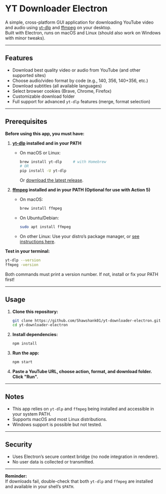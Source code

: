 # YT Downloader Electron

A simple, cross-platform GUI application for downloading YouTube video and audio using [yt-dlp](https://github.com/yt-dlp/yt-dlp) and [ffmpeg](https://ffmpeg.org/) on your desktop.  
Built with Electron, runs on macOS and Linux (should also work on Windows with minor tweaks).

---

## Features

- Download best quality video or audio from YouTube (and other supported sites)
- Choose audio/video format by code (e.g., 140, 356, 140+356, etc.)
- Download subtitles (all available languages)
- Select browser cookies (Brave, Chrome, Firefox)
- Customizable download folder
- Full support for advanced `yt-dlp` features (merge, format selection)

---

## Prerequisites

**Before using this app, you must have:**

1. **[yt-dlp](https://github.com/yt-dlp/yt-dlp) installed and in your PATH**

    - On macOS or Linux:
      ```sh
      brew install yt-dlp     # with Homebrew
      # OR
      pip install -U yt-dlp
      ```
      Or [download the latest release](https://github.com/yt-dlp/yt-dlp/releases).

2. **[ffmpeg](https://ffmpeg.org/download.html) installed and in your PATH (Optional for use with Action 5)**

    - On macOS:
      ```sh
      brew install ffmpeg
      ```
    - On Ubuntu/Debian:
      ```sh
      sudo apt install ffmpeg
      ```
    - On other Linux:
      Use your distro’s package manager, or [see instructions here](https://ffmpeg.org/download.html).

**Test in your terminal:**
```sh
yt-dlp --version
ffmpeg -version
```
Both commands must print a version number. If not, install or fix your PATH first!

---

## Usage

1. **Clone this repository:**
    ```sh
    git clone https://github.com/Shawshank01/yt-downloader-electron.git
    cd yt-downloader-electron
    ```

2. **Install dependencies:**
    ```sh
    npm install
    ```

3. **Run the app:**
    ```sh
    npm start
    ```

4. **Paste a YouTube URL, choose action, format, and download folder. Click "Run".**

---

## Notes

- This app relies on `yt-dlp` and `ffmpeg` being installed and accessible in your system PATH.
- Supports macOS and most Linux distributions.
- Windows support is possible but not tested.

---

## Security

- Uses Electron’s secure context bridge (no node integration in renderer).
- No user data is collected or transmitted.

---

**Reminder:**  
If downloads fail, double-check that both `yt-dlp` and `ffmpeg` are installed and available in your shell’s `$PATH`.

